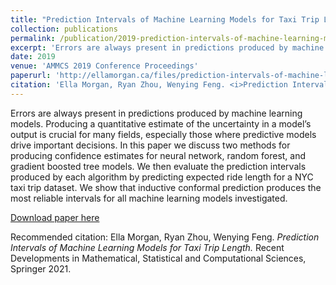 ```yaml
---
title: "Prediction Intervals of Machine Learning Models for Taxi Trip Length"
collection: publications
permalink: /publication/2019-prediction-intervals-of-machine-learning-models-for-taxi-trip-length
excerpt: 'Errors are always present in predictions produced by machine learning models. Producing a quantitative estimate of the uncertainty in a model’s output is crucial for many fields, especially those where predictive models drive important decisions. In this paper we discuss two methods for producing confidence estimates for neural network, random forest, and gradient boosted tree models. We then evaluate the prediction intervals produced by each algorithm by predicting expected ride length for a NYC taxi trip dataset. We show that inductive conformal prediction produces the most reliable intervals for all machine learning models investigated.'
date: 2019
venue: 'AMMCS 2019 Conference Proceedings'
paperurl: 'http://ellamorgan.ca/files/prediction-intervals-of-machine-learning-models-for-taxi-trip-length.pdf'
citation: 'Ella Morgan, Ryan Zhou, Wenying Feng. <i>Prediction Intervals of Machine Learning Models for Taxi Trip Length.</i> Recent Developments in Mathematical, Statistical and Computational Sciences, Springer 2021.'
---
```

Errors are always present in predictions produced by machine learning models. Producing a quantitative estimate of the uncertainty in a model’s output is crucial for many fields, especially those where predictive models drive important decisions. In this paper we discuss two methods for producing confidence estimates for neural network, random forest, and gradient boosted tree models. We then evaluate the prediction intervals produced by each algorithm by predicting expected ride length for a NYC taxi trip dataset. We show that inductive conformal prediction produces the most reliable intervals for all machine learning models investigated.

[Download paper here](http://ellamorgan.ca/files/prediction-intervals-of-machine-learning-models-for-taxi-trip-length.pdf)

Recommended citation: Ella Morgan, Ryan Zhou, Wenying Feng. <i>Prediction Intervals of Machine Learning Models for Taxi Trip Length.</i> Recent Developments in Mathematical, Statistical and Computational Sciences, Springer 2021.
